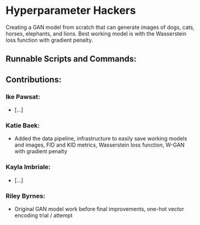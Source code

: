 # Hyperparameter Hackers
Creating a GAN model from scratch that can generate images of dogs, cats, horses, elephants, and lions. Best working model is with the Wasserstein loss function with gradient penalty. 

## Runnable Scripts and Commands:

## Contributions:

### Ike Pawsat:
- [...]
### Katie Baek:
- Added the data pipeline, infrastructure to easily save working models and images, FID and KID metrics, Wasserstein loss function, W-GAN with gradient penalty
### Kayla Imbriale:
- [...]
### Riley Byrnes:
- Original GAN model work before final improvements, one-hot vector encoding trial / attempt
